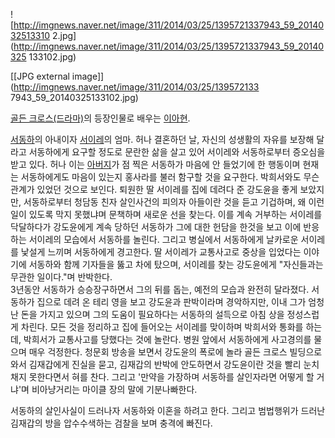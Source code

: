![http://imgnews.naver.net/image/311/2014/03/25/1395721337943_59_2014032513310
2.jpg](http://imgnews.naver.net/image/311/2014/03/25/1395721337943_59_20140325
133102.jpg)

[[JPG external image]](http://imgnews.naver.net/image/311/2014/03/25/139572133
7943_59_20140325133102.jpg)

[골든 크로스(드라마)](%EA%B3%A8%EB%93%A0%20%ED%81%AC%EB%A1%9C%EC%8A%A4%28%EB%93%9C%EB%9D%BC%EB%A7%88%29.md)의 등장인물로 배우는 [이아현](%EC%9D%B4%EC%95%84%ED%98%84.md).

[서동하](%EC%84%9C%EB%8F%99%ED%95%98.md)의 아내이자
[서이레](%EC%84%9C%EC%9D%B4%EB%A0%88.md)의 엄마. 허나 결혼하던 날, 자신의 성생활의 자유를 보장해 달라고
서동하에게 요구할 정도로 문란한 삶을 살고 있어 서이레와 서동하로부터 증오심을 받고 있다. 허나 이는
[아버지](%EA%B9%80%EC%9E%AC%EA%B0%91.md)가 점 찍은 서동하가 마음에 안 들었기에 한 행동이며 현재는
서동하에게도 마음이 있는지 홍사라를 불러 함구할 것을 요구한다. 박희서와도 무슨 관계가 있었던 것으로 보인다. 퇴원한 딸 서이레를 집에
데려다 준 강도윤을 좋게 보았지만, 서동하로부터 청담동 친자 살인사건의 피의자 아들이란 것을 듣고 기겁하며, 왜 이런 일이 있도록 막지
못했냐며 문책하며 새로운 선을 찾는다. 이를 계속 거부하는 서이레를 닥달하다가 강도윤에게 계속 당하던 서동하가 그에 대한 헌담을 한것을 보고
이에 반응하는 서이레의 모습에서 서동하를 놀린다. 그리고 병실에서 서동하에게 날카로운 서이레를 낯설게 느끼며 서동하에게 경고한다. 딸
서이레가 교통사고로 중상을 입었다는 이야기에 서동하와 함께 기자들을 뚫고 차에 탔으며, 서이레를 찾는 강도윤에게 "자신들과는 무관한
일이다."며 반박한다.  
3년동안 서동하가 승승장구하면서 그의 뒤를 돕는, 예전의 모습과 완전히 달라졌다. 서동하가 집으로 데려 온 테리 영을 보고 강도윤과
판박이라며 경악하지만, 이내 그가 엄청난 돈을 가지고 있으며 그의 도움이 필요하다는 서동하의 설득으로 아침 상을 정성스럽게 차린다. 모든
것을 정리하고 집에 들어오는 서이레를 맞이하며 박희서와 통화를 하는데, 박희서가 교통사고를 당했다는 것에 놀란다. 병원 앞에서 서동하에게
사고경의를 물으며 매우 걱정한다. 청문회 방송을 보면서 강도윤의 폭로에 놀라 골든 크로스 빌딩으로 와서 김재갑에게 진실을 묻고, 김재갑의
반박에 안도하면서 강도윤이란 것을 빨리 눈치채지 못한다면서 혀를 찬다. 그리고 '만약을 가장하며 서동하를 살인자라면 어떻게 할 거냐'며
비아냥거리는 마이클 장의 말에 기분나빠한다.

서동하의 살인사실이 드러나자 서동하와 이혼을 하려고 한다. 그리고 범법행위가 드러난 김재갑의 방을 압수수색하는 검찰을 보며 충격에 빠진다.


